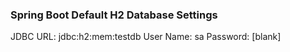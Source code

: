 ### Spring Boot Default H2 Database Settings
JDBC URL: jdbc:h2:mem:testdb
User Name: sa
Password: \[blank\]
